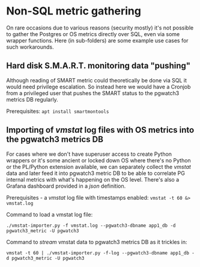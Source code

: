 # Non-SQL metric gathering

On rare occasions due to various reasons (security mostly) it's not possible to gather the Postgres or OS metrics directly
over SQL, even via some wrapper functions. Here (in sub-folders) are some example use cases for such workarounds.

## Hard disk S.M.A.R.T. monitoring data "pushing"

Although reading of SMART metric could theoretically be done via SQL it would need privilege escalation. So instead here
we would have a Cronjob from a privileged user that pushes the SMART status to the pgwatch3 metrics DB regularly.

Prerequisites: `apt install smartmontools`
 
## Importing of *vmstat* log files with OS metrics into the pgwatch3 metrics DB 

For cases where we don't have superuser access to create Python wrappers or it's some ancient or locked down OS where
there's no Python or the PL/Python extension available, we can separately collect the *vmstat* data and later feed it
into pgwatch3 metric DB to be able to correlate PG internal metrics with what's happening on the OS level. There's also
a Grafana dashboard provided in a *json* definition. 
     

Prerequisites - a *vmstat* log file with timestamps enabled: `vmstat -t 60 &> vmstat.log`

Command to load a vmstat log file:

```
./vmstat-importer.py -f vmstat.log --pgwatch3-dbname app1_db -d pgwatch3_metric -U pgwatch3
```

Command to *stream* vmstat data to pgwatch3 metrics DB as it trickles in:

```
vmstat -t 60 | ./vmstat-importer.py -f-log --pgwatch3-dbname app1_db -d pgwatch3_metric -U pgwatch3
```
